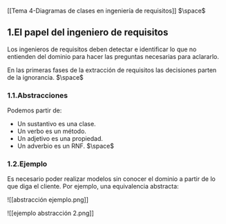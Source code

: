 [[Tema 4-Diagramas de clases en ingeniería de requisitos]]
$\space$
## 1.El papel del ingeniero de requisitos
Los ingenieros de requisitos deben detectar e identificar lo que no entienden del dominio para hacer las preguntas necesarias para aclararlo.

En las primeras fases de la extracción de requisitos las decisiones parten de la ignorancia.
$\space$
### 1.1.Abstracciones
Podemos partir de:
+ Un sustantivo es una clase.
+ Un verbo es un método.
+ Un adjetivo es una propiedad.
+ Un adverbio es un RNF.
$\space$
### 1.2.Ejemplo
Es necesario poder realizar modelos sin conocer el dominio a partir de lo que diga el cliente. Por ejemplo, una equivalencia abstracta:

![[abstracción ejemplo.png]]

![[ejemplo abstracción 2.png]]

